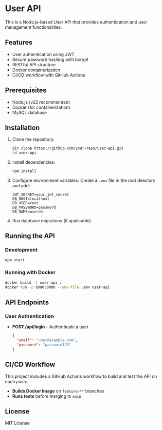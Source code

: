 # User API

This is a Node.js-based User API that provides authentication and user management functionalities.

## Features
- User authentication using JWT
- Secure password hashing with bcrypt
- RESTful API structure
- Docker containerization
- CI/CD workflow with GitHub Actions

## Prerequisites
- Node.js (v22 recommended)
- Docker (for containerization)
- MySQL database

## Installation

1. Clone the repository:
   ```sh
   git clone https://github.com/your-repo/user-api.git
   cd user-api
   ```

2. Install dependencies:
   ```sh
   npm install
   ```

3. Configure environment variables:
   Create a `.env` file in the root directory and add:
   ```env
   JWT_SECRET=your_jwt_secret
   DB_HOST=localhost
   DB_USER=root
   DB_PASSWORD=password
   DB_NAME=userdb
   ```

4. Run database migrations (if applicable).

## Running the API

### Development
```sh
npm start
```

### Running with Docker
```sh
docker build -t user-api .
docker run -p 8000:8000 --env-file .env user-api
```

## API Endpoints

### User Authentication
- **POST /api/login** - Authenticate a user
  ```json
  {
    "email": "user@example.com",
    "password": "password123"
  }
  ```

## CI/CD Workflow

This project includes a GitHub Actions workflow to build and test the API on each push:
- **Builds Docker Image** on `feature/**` branches
- **Runs tests** before merging to `main`

## License
MIT License

